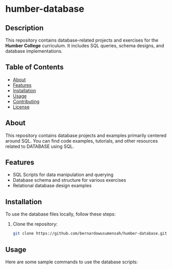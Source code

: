 # humber-database

## **Description**

This repository contains database-related projects and exercises for the **Humber College** curriculum. It includes SQL queries, schema designs, and database implementations.
## Table of Contents

- [About](#about)
- [Features](#Features)
- [Installation](#installation)
- [Usage](#usage)
- [Contributing](#contributing)
- [License](#license)

## About

This repository contains database projects and examples primarily centered around SQL. You can find code examples, tutorials, and other resources related to DATABASE using SQL.


## **Features**

- SQL Scripts for data manipulation and querying
- Database schema and structure for various exercises
- Relational database design examples

## **Installation**

To use the database files locally, follow these steps:

1. Clone the repository:

   ```bash
   git clone https://github.com/bernardowusumensah/humber-database.git

## Usage
Here are some sample commands to use the database scripts:
